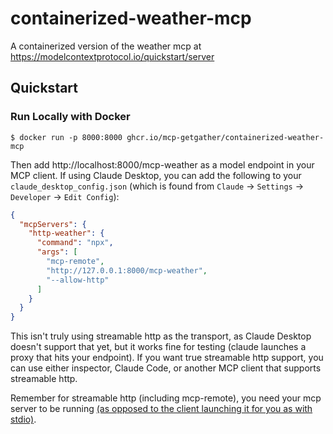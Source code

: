 # containerized-weather-mcp

A containerized version of the weather mcp at https://modelcontextprotocol.io/quickstart/server

## Quickstart

### Run Locally with Docker

`$ docker run -p 8000:8000 ghcr.io/mcp-getgather/containerized-weather-mcp`

Then add http://localhost:8000/mcp-weather as a model endpoint in your MCP client. If using Claude Desktop, you can add the following to your `claude_desktop_config.json` (which is found from `Claude` -> `Settings` -> `Developer` -> `Edit Config`):

```json
{
  "mcpServers": {
    "http-weather": {
      "command": "npx",
      "args": [
        "mcp-remote",
        "http://127.0.0.1:8000/mcp-weather",
        "--allow-http"
      ]
    }
  }
}
```

This isn't truly using streamable http as the transport, as Claude Desktop doesn't support that yet, but it works fine for testing (claude launches a proxy that hits your endpoint). If you want true streamable http support, you can use either inspector, Claude Code, or another MCP client that supports streamable http.

Remember for streamable http (including mcp-remote), you need your mcp server to be running [(as opposed to the client launching it for you as with stdio)](https://modelcontextprotocol.io/specification/2025-06-18/basic/transports#stdio).
